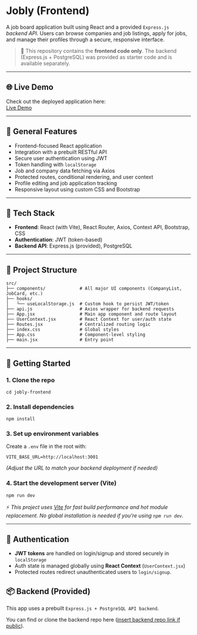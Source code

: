 # Jobly (Frontend)

A job board application built using React and a provided `Express.js` *backend API*. Users can browse companies and job listings, apply for jobs, and manage their profiles through a secure, responsive interface.

> 📝 This repository contains the **frontend code only**. The backend (Express.js + PostgreSQL) was provided as starter code and is available separately.

---

## 🌐 Live Demo

Check out the deployed application here:  
[Live Demo](https://react-jobly-frontend-8y5g.onrender.com/)

---

## 🌟 General Features

- Frontend-focused React application
- Integration with a prebuilt RESTful API
- Secure user authentication using JWT
- Token handling with `localStorage`
- Job and company data fetching via Axios
- Protected routes, conditional rendering, and user context
- Profile editing and job application tracking
- Responsive layout using custom CSS and Bootstrap

---

## 🧱 Tech Stack

- **Frontend**: React (with Vite), React Router, Axios, Context API, Bootstrap, CSS
- **Authentication**: JWT (token-based)
- **Backend API**: Express.js (provided), PostgreSQL

---

## 📁 Project Structure

```
src/
├── components/             # All major UI components (CompanyList, JobCard, etc.)
├── hooks/
│   └── useLocalStorage.js  # Custom hook to persist JWT/token
├── api.js                  # Axios wrapper for backend requests
├── App.jsx                 # Main app component and route layout
├── UserContext.jsx         # React Context for user/auth state
├── Routes.jsx              # Centralized routing logic
├── index.css               # Global styles
├── App.css                 # Component-level styling
├── main.jsx                # Entry point

```

---

## 🚀 Getting Started

### 1. Clone the repo

```git clone https://github.com/Obersan6/react-jobly-frontend
cd jobly-frontend
```

### 2. Install dependencies

```
npm install
```

### 3. Set up environment variables

Create a `.env` file in the root with:

```
VITE_BASE_URL=http://localhost:3001
```

*(Adjust the URL to match your backend deployment if needed)*

### 4. Start the development server (Vite)

```bash
npm run dev
```

 ⚡️ *This project uses [Vite](https://vitejs.dev/) for fast build performance and hot module replacement. No global installation is needed if you're using `npm run dev`.*

---

## 🔐 Authentication

- **JWT tokens** are handled on login/signup and stored securely in `localStorage`
- Auth state is managed globally using **React Context** (`UserContext.jsx`)
- Protected routes redirect unauthenticated users to `login/signup`.

## 📦 Backend (Provided)

This app uses a prebuilt `Express.js + PostgreSQL API backend`.

You can find or clone the backend repo here ([insert backend repo link if public](https://github.com/Obersan6/react-jobly-backend)).





